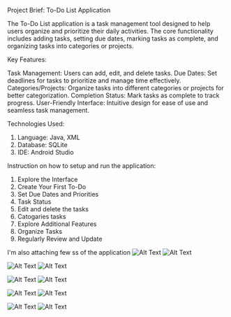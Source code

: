 Project Brief: To-Do List Application

The To-Do List application is a task management tool designed to help users organize and prioritize their daily activities. The core functionality includes adding tasks, setting due dates, marking tasks as complete, and organizing tasks into categories or projects.

Key Features:

Task Management: Users can add, edit, and delete tasks.
Due Dates: Set deadlines for tasks to prioritize and manage time effectively.
Categories/Projects: Organize tasks into different categories or projects for better categorization.
Completion Status: Mark tasks as complete to track progress.
User-Friendly Interface: Intuitive design for ease of use and seamless task management.


Technologies Used: 
1. Language: Java, XML
2. Database: SQLite
3. IDE: Android Studio

Instruction on how to setup and run the application:

1. Explore the Interface
2. Create Your First To-Do
3. Set Due Dates and Priorities
4. Task Status
5. Edit and delete the tasks
6. Catogaries tasks
7. Explore Additional Features
8. Organize Tasks
9. Regularly Review and Update


I'm also attaching few ss of the application
![Alt Text](https://github.com/Akshitcode/To-Do-List-App/blob/master/first%20Image.jpg)   ![Alt Text](https://github.com/Akshitcode/To-Do-List-App/blob/master/Second%20Image.jpg)

![Alt Text](https://github.com/Akshitcode/To-Do-List-App/blob/master/Third%20Image.jpg)  ![Alt Text](https://github.com/Akshitcode/To-Do-List-App/blob/master/Fourth%20Image.jpg)

![Alt Text](https://github.com/Akshitcode/To-Do-List-App/blob/master/Fifth%20Image.jpg)  ![Alt Text](https://github.com/Akshitcode/To-Do-List-App/blob/master/Sixth%20Image.jpg)

![Alt Text](https://github.com/Akshitcode/To-Do-List-App/blob/master/Seventh%20Image.jpg)  ![Alt Text](https://github.com/Akshitcode/To-Do-List-App/blob/master/Eighth%20Image.jpg)

![Alt Text](https://github.com/Akshitcode/To-Do-List-App/blob/master/Ninth%20Image.jpg)  ![Alt Text](https://github.com/Akshitcode/To-Do-List-App/blob/master/Tenth%20Image.jpg)
